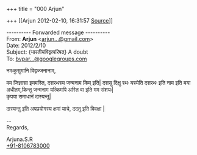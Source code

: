 +++
title = "000 Arjun"

+++
[[Arjun	2012-02-10, 16:31:57 [Source](https://groups.google.com/g/bvparishat/c/BNpkv62VE0Y)]]



  
  

---------- Forwarded message ----------  
From: **Arjun** \<[arjun...@gmail.com]()\>  
Date: 2012/2/10  
Subject: {भारतीयविद्वत्परिषत्} A doubt  
To: [bvpar...@googlegroups.com]()  
  
  
नमःकुसुमानि विद्वज्जनानाम्,  
  
मम जिज्ञासा इयमस्ति, दशरथस्य जन्मनाम किम् इति\| दशसु दिक्षु रथः यस्येति दशरथः इति नाम इति मया अधीतम्,किन्तु जन्मनाम यत्किमपि अस्ति वा इति मम संशयः\|  
कृपया समाधानं दास्यन्तु\|  
  
दास्यन्तु इति अपप्रयोगस्य क्षमां याचे, ददतु इति विवक्षा \|  

--  
Regards,  
  
Arjuna.S.R  
[+91-8106783000](tel:+91%2081067%2083000)  
  

